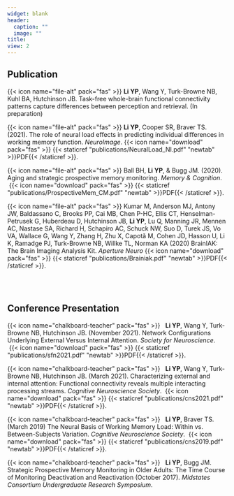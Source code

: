 ```yaml
---
widget: blank
header:
  caption: ""
  image: ""
title: 
view: 2
---
```



## Publication
{{< icon name="file-alt" pack="fas" >}}   __Li YP__, Wang Y, Turk-Browne NB, Kuhl BA, Hutchinson JB. Task-free whole-brain functional connectivity patterns capture differences between perception and retrieval. (In preparation)

{{< icon name="file-alt" pack="fas" >}}   __Li YP__, Cooper SR, Braver TS. (2021). The role of neural load effects in predicting individual differences in working memory function. *NeuroImage*.&nbsp;{{< icon name="download" pack="fas" >}} {{< staticref "publications/NeuralLoad_NI.pdf" "newtab" >}}PDF{{< /staticref >}}. 

{{< icon name="file-alt" pack="fas" >}}   Ball BH, __Li YP__, & Bugg JM. (2020). Aging and strategic prospective memory monitoring. *Memory & Cognition*. &nbsp;{{< icon name="download" pack="fas" >}} {{< staticref "publications/ProspectiveMem_CM.pdf" "newtab" >}}PDF{{< /staticref >}}. 

{{< icon name="file-alt" pack="fas" >}}   Kumar M, Anderson MJ, Antony JW, Baldassano C, Brooks PP, Cai MB, Chen P-HC, Ellis CT, Henselman-Petrusek G, Huberdeau D, Hutchinson JB, __Li YP__, Lu Q, Manning JR, Mennen AC, Nastase SA, Richard H, Schapiro AC, Schuck NW, Suo D, Turek JS, Vo VA, Wallace G, Wang Y, Zhang H, Zhu X, Capotă M, Cohen JD, Hasson U, Li K, Ramadge PJ, Turk-Browne NB, Willke TL, Norman KA (2020) BrainIAK: The Brain Imaging Analysis Kit. *Aperture Neuro*&nbsp;{{< icon name="download" pack="fas" >}} {{< staticref "publications/Brainiak.pdf" "newtab" >}}PDF{{< /staticref >}}. 

<br/><br/>

## Conference Presentation
{{< icon name="chalkboard-teacher" pack="fas" >}}  &nbsp; __Li YP__, Wang Y, Turk‐Browne NB, Hutchinson JB. (November 2021). Network Configurations Underlying External Versus Internal Attention. *Society for Neuroscience*. &nbsp;{{< icon name="download" pack="fas" >}} {{< staticref "publications/sfn2021.pdf" "newtab" >}}PDF{{< /staticref >}}.

{{< icon name="chalkboard-teacher" pack="fas" >}}  &nbsp; __Li YP__, Wang Y, Turk‐Browne NB, Hutchinson JB. (March 2021). Characterizing external and internal attention: Functional connectivity reveals multiple interacting processing streams. *Cognitive Neuroscience Society*. &nbsp;{{< icon name="download" pack="fas" >}} {{< staticref "publications/cns2021.pdf" "newtab" >}}PDF{{< /staticref >}}.

{{< icon name="chalkboard-teacher" pack="fas" >}}  &nbsp; __Li YP__, Braver TS. (March 2019) The Neural Basis of Working Memory Load: Within vs. Between-Subjects Variation. *Cognitive Neuroscience Society*. &nbsp;{{< icon name="download" pack="fas" >}} {{< staticref "publications/cns2019.pdf" "newtab" >}}PDF{{< /staticref >}}.

{{< icon name="chalkboard-teacher" pack="fas" >}}  &nbsp; __Li YP__, Bugg JM. Strategic Prospective Memory Monitoring in Older Adults: The Time Course of Monitoring Deactivation and Reactivation (October 2017). *Midstates Consortium Undergraduate Research Symposium*.




